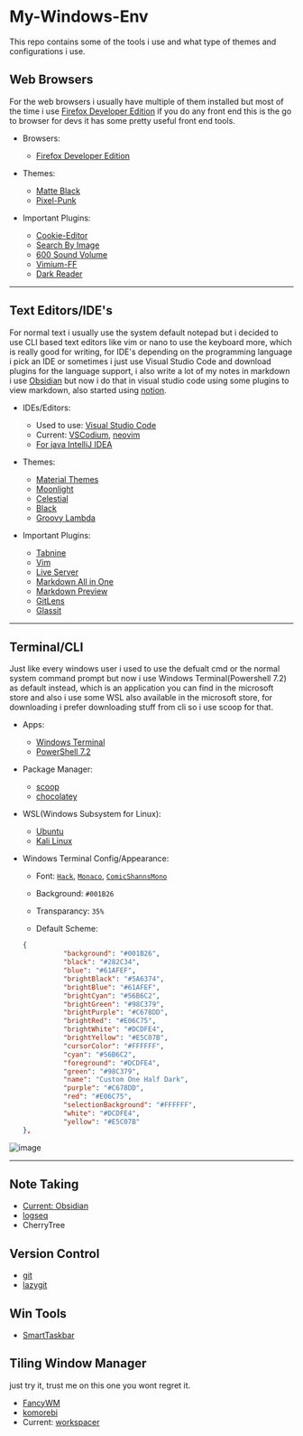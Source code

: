 # My-Windows-Env
This repo contains some of the tools i use and what type of
themes and configurations i use.


## Web Browsers
For the web browsers i usually have multiple of them installed
but most of the time i use [Firefox Developer Edition](https://www.mozilla.org/en-US/firefox/developer/) if you do any front end this is the go to browser for devs it has some pretty useful front end tools.


- Browsers:
  * [Firefox Developer Edition](https://www.mozilla.org/en-US/firefox/developer/)

- Themes:
  * [Matte Black](https://github.com/elibroftw/matte-black-theme)
  * [Pixel-Punk](https://addons.mozilla.org/en-US/firefox/addon/pixel-punk-dynamic-theme/)


- Important Plugins:
  * [Cookie-Editor](https://addons.mozilla.org/en-US/firefox/addon/cookie-editor/)
  * [Search By Image](https://addons.mozilla.org/en-US/firefox/addon/search_by_image/)
  * [600 Sound Volume](https://addons.mozilla.org/en-US/firefox/addon/600-sound-volume/)
  * [Vimium-FF](https://addons.mozilla.org/en-US/firefox/addon/vimium-ff/)
  * [Dark Reader](https://addons.mozilla.org/en-US/firefox/addon/darkreader/)

---


## Text Editors/IDE's
For normal text i usually use the system default notepad but i decided to use CLI based
text editors like vim or nano to use the keyboard more, which is really good for writing, for IDE's depending on the programming language i pick an IDE or sometimes i just use Visual Studio Code and download plugins for the language support, i also write a lot of my notes in markdown i use [Obsidian](https://obsidian.md/) but now i do that in visual studio code using some plugins to view markdown, also started using [notion](https://www.notion.so/).


- IDEs/Editors:
  * Used to use: [Visual Studio Code](https://code.visualstudio.com/)
  * Current: [VSCodium](https://vscodium.com/), [neovim](https://neovim.io/) 
  * [For java IntelliJ IDEA](https://www.jetbrains.com/idea/)
  

- Themes:
  * [Material Themes](https://marketplace.visualstudio.com/items?itemName=Equinusocio.vsc-material-theme)
  * [Moonlight](https://marketplace.visualstudio.com/items?itemName=atomiks.moonlight)
  * [Celestial](https://marketplace.visualstudio.com/items?itemName=apvarun.celestial)
  * [Black](https://marketplace.visualstudio.com/items?itemName=Jaakko.black)
  * [Groovy Lambda](https://marketplace.visualstudio.com/items?itemName=sheaf.groovylambda)


- Important Plugins:
  * [Tabnine](https://marketplace.visualstudio.com/items?itemName=TabNine.tabnine-vscode)
  * [Vim](https://marketplace.visualstudio.com/items?itemName=vscodevim.vim)
  * [Live Server](https://marketplace.visualstudio.com/items?itemName=ritwickdey.LiveServer)
  * [Markdown All in One](https://marketplace.visualstudio.com/items?itemName=yzhang.markdown-all-in-one)
  * [Markdown Preview](https://marketplace.visualstudio.com/items?itemName=bierner.markdown-preview-github-styles)
  * [GitLens](https://marketplace.visualstudio.com/items?itemName=eamodio.gitlens)
  * [Glassit](https://marketplace.visualstudio.com/items?itemName=s-nlf-fh.glassit)
  

---


## Terminal/CLI
Just like every windows user i used to use the defualt cmd or the normal system command prompt but now i use Windows Terminal(Powershell 7.2) as default instead, which is an application you can find in the microsoft store and also i use some WSL also available in the microsoft store, for downloading i prefer downloading stuff from cli so i use scoop for that.


- Apps:
  * [Windows Terminal](https://apps.microsoft.com/store/detail/windows-terminal-preview/9N8G5RFZ9XK3?hl=en-us&gl=us)
  * [PowerShell 7.2](https://apps.microsoft.com/store/detail/powershell/9MZ1SNWT0N5D?hl=en-us&gl=us)

- Package Manager:
  * [scoop](https://scoop.sh/)
  * [chocolatey](https://chocolatey.org/)

- WSL(Windows Subsystem for Linux):
  * [Ubuntu](https://apps.microsoft.com/store/detail/ubuntu/9PDXGNCFSCZV?hl=en-us&gl=us)
  * [Kali Linux](https://apps.microsoft.com/store/detail/kali-linux/9PKR34TNCV07)


- Windows Terminal Config/Appearance:<br>
  * Font: [`Hack`](https://github.com/source-foundry/Hack), [`Monaco`](https://www.cufonfonts.com/font/monaco), [`ComicShannsMono`](https://github.com/ryanoasis/nerd-fonts/releases/download/v3.1.1/ComicShannsMono.zip)
  * Background: `#001B26`
  * Transparancy: `35%`

  * Default Scheme:
  ```json
  {
            "background": "#001B26",
            "black": "#282C34",
            "blue": "#61AFEF",
            "brightBlack": "#5A6374",
            "brightBlue": "#61AFEF",
            "brightCyan": "#56B6C2",
            "brightGreen": "#98C379",
            "brightPurple": "#C678DD",
            "brightRed": "#E06C75",
            "brightWhite": "#DCDFE4",
            "brightYellow": "#E5C07B",
            "cursorColor": "#FFFFFF",
            "cyan": "#56B6C2",
            "foreground": "#DCDFE4",
            "green": "#98C379",
            "name": "Custom One Half Dark",
            "purple": "#C678DD",
            "red": "#E06C75",
            "selectionBackground": "#FFFFFF",
            "white": "#DCDFE4",
            "yellow": "#E5C07B"
  },
  ```

![image](https://user-images.githubusercontent.com/33517160/175831527-b29eeb82-1cb9-4460-80cf-a06ec63f7ed9.png)


---


## Note Taking
- [Current: Obsidian](https://obsidian.md/)
- [logseq](https://logseq.com/)
- CherryTree

## Version Control
- [git](https://git-scm.com/)
- [lazygit](https://github.com/jesseduffield/lazygit)

## Win Tools
- [SmartTaskbar](https://apps.microsoft.com/store/detail/smarttaskbar/9PJM69MPS6T9?hl=en-us&gl=us&activetab=pivot%3Aoverviewtab)

## Tiling Window Manager
just try it, trust me on this one you wont regret it.

- [FancyWM](https://www.microsoft.com/store/apps/9p1741lkhqs9?cid=storebadge&ocid=badge)
- [komorebi](https://github.com/LGUG2Z/komorebi)
- Current: [workspacer](https://github.com/workspacer/workspacer)
